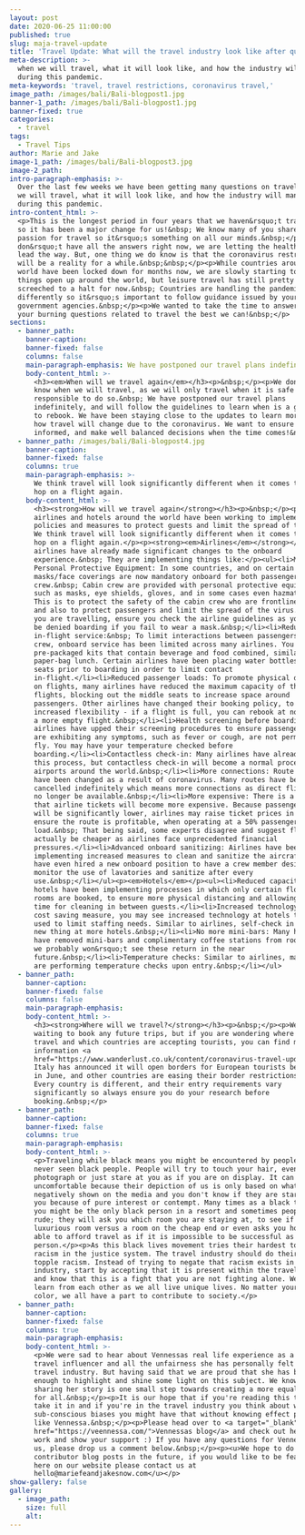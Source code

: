 ```yaml
---
layout: post
date: 2020-06-25 11:00:00
published: true
slug: maja-travel-update
title: 'Travel Update: What will the travel industry look like after quarantine?'
meta-description: >-
  when we will travel, what it will look like, and how the industry will manage
  during this pandemic.
meta-keywords: 'travel, travel restrictions, coronavirus travel,'
image_path: /images/bali/Bali-blogpost1.jpg
banner-1_path: /images/bali/Bali-blogpost1.jpg
banner-fixed: true
categories:
  - travel
tags:
  - Travel Tips
author: Marie and Jake
image-1_path: /images/bali/Bali-blogpost3.jpg
image-2_path:
intro-paragraph-emphasis: >-
  Over the last few weeks we have been getting many questions on travel - when
  we will travel, what it will look like, and how the industry will manage
  during this pandemic.
intro-content_html: >-
  <p>This is the longest period in four years that we haven&rsquo;t travelled,
  so it has been a major change for us!&nbsp; We know many of you share our
  passion for travel so it&rsquo;s something on all our minds.&nbsp;</p><p>We
  don&rsquo;t have all the answers right now, we are letting the health experts
  lead the way. But, one thing we do know is that the coronavirus restrictions
  will be a reality for a while.&nbsp;&nbsp;</p><p>While countries around the
  world have been locked down for months now, we are slowly starting to see
  things open up around the world, but leisure travel has still pretty much
  screeched to a halt for now.&nbsp; Countries are handling the pandemic
  differently so it&rsquo;s important to follow guidance issued by your own
  government agencies.&nbsp;</p><p>We wanted to take the time to answer some of
  your burning questions related to travel the best we can!&nbsp;</p>
sections:
  - banner_path:
    banner-caption:
    banner-fixed: false
    columns: false
    main-paragraph-emphasis: We have postponed our travel plans indefinitely
    body-content_html: >-
      <h3><em>When will we travel again</em></h3><p>&nbsp;</p><p>We don&rsquo;t
      know when we will travel, as we will only travel when it is safe and
      responsible to do so.&nbsp; We have postponed our travel plans
      indefinitely, and will follow the guidelines to learn when is a good time
      to rebook. We have been staying close to the updates to learn more about
      how travel will change due to the coronavirus. We want to ensure we are
      informed, and make well balanced decisions when the time comes!&nbsp;</p>
  - banner_path: /images/bali/Bali-blogpost4.jpg
    banner-caption:
    banner-fixed: false
    columns: true
    main-paragraph-emphasis: >-
      We think travel will look significantly different when it comes time to
      hop on a flight again.
    body-content_html: >-
      <h3><strong>How will we travel again</strong></h3><p>&nbsp;</p><p>We know
      airlines and hotels around the world have been working to implement new
      policies and measures to protect guests and limit the spread of the virus.
      We think travel will look significantly different when it comes time to
      hop on a flight again.</p><p><strong><em>Airlines</em></strong></p><p>Many
      airlines have already made significant changes to the onboard
      experience.&nbsp; They are implementing things like:</p><ul><li>Mandatory
      Personal Protective Equipment: In some countries, and on certain airlines,
      masks/face coverings are now mandatory onboard for both passengers and
      crew.&nbsp; Cabin crew are provided with personal protective equipment
      such as masks, eye shields, gloves, and in some cases even hazmat suits.
      This is to protect the safety of the cabin crew who are frontline workers,
      and also to protect passengers and limit the spread of the virus.&nbsp; If
      you are travelling, ensure you check the airline guidelines as you could
      be denied boarding if you fail to wear a mask.&nbsp;</li><li>Reduced
      in-flight service:&nbsp; To limit interactions between passengers and
      crew, onboard service has been limited across many airlines. You will see
      pre-packaged kits that contain beverage and food combined, similar to a
      paper-bag lunch. Certain airlines have been placing water bottles on the
      seats prior to boarding in order to limit contact
      in-flight.</li><li>Reduced passenger loads: To promote physical distancing
      on flights, many airlines have reduced the maximum capacity of their
      flights, blocking out the middle seats to increase space around
      passengers. Other airlines have changed their booking policy, to allow
      increased flexibility - if a flight is full, you can rebook at no cost for
      a more empty flight.&nbsp;</li><li>Health screening before boarding: Many
      airlines have upped their screening procedures to ensure passengers that
      are exhibiting any symptoms, such as fever or cough, are not permitted to
      fly. You may have your temperature checked before
      boarding.</li><li>Contactless check-in: Many airlines have already adopted
      this process, but contactless check-in will become a normal procedure at
      airports around the world.&nbsp;</li><li>More connections: Route networks
      have been changed as a result of coronavirus. Many routes have been
      cancelled indefinitely which means more connections as direct flights may
      no longer be available.&nbsp;</li><li>More expensive: There is a chance
      that airline tickets will become more expensive. Because passenger loads
      will be significantly lower, airlines may raise ticket prices in order to
      ensure the route is profitable, when operating at a 50% passenger
      load.&nbsp; That being said, some experts disagree and suggest flying will
      actually be cheaper as airlines face unprecedented financial
      pressures.</li><li>Advanced onboard sanitizing: Airlines have been
      implementing increased measures to clean and sanitize the aircrafts. Some
      have even hired a new onboard position to have a crew member designated to
      monitor the use of lavatories and sanitize after every
      use.&nbsp;</li></ul><p><em>Hotels</em></p><ul><li>Reduced capacity: Some
      hotels have been implementing processes in which only certain floors and
      rooms are booked, to ensure more physical distancing and allowing more
      time for cleaning in between guests.</li><li>Increased technology: As a
      cost saving measure, you may see increased technology at hotels that are
      used to limit staffing needs. Similar to airlines, self-check in may be a
      new thing at more hotels.&nbsp;</li><li>No more mini-bars: Many hotels
      have removed mini-bars and complimentary coffee stations from rooms, and
      we probably won&rsquo;t see these return in the near
      future.&nbsp;</li><li>Temperature checks: Similar to airlines, many hotels
      are performing temperature checks upon entry.&nbsp;</li></ul>
  - banner_path:
    banner-caption:
    banner-fixed: false
    columns: false
    main-paragraph-emphasis:
    body-content_html: >-
      <h3><strong>Where will we travel?</strong></h3><p>&nbsp;</p><p>We are
      waiting to book any future trips, but if you are wondering where you can
      travel and which countries are accepting tourists, you can find more
      information <a
      href="https://www.wanderlust.co.uk/content/coronavirus-travel-updates/"><u>here.</u></a>
      Italy has announced it will open borders for European tourists beginning
      in June, and other countries are easing their border restrictions slowly.
      Every country is different, and their entry requirements vary
      significantly so always ensure you do your research before
      booking.&nbsp;</p>
  - banner_path:
    banner-caption:
    banner-fixed: false
    columns: true
    main-paragraph-emphasis:
    body-content_html: >-
      <p>Traveling while black means you might be encountered by people who have
      never seen black people. People will try to touch your hair, even try to
      photograph or just stare at you as if you are on display. It can become
      uncomfortable because their depiction of us is only based on what is
      negatively shown on the media and you don't know if they are staring at
      you because of pure interest or contempt. Many times as a black traveler
      you might be the only black person in a resort and sometimes people can be
      rude; they will ask you which room you are staying at, to see if it is a
      luxurious room versus a room on the cheap end or even asks you how you are
      able to afford travel as if it is impossible to be successful as a black
      person.</p><p>As this black lives movement tries their hardest to oust
      racism in the justice system. The travel industry should do their part to
      topple racism. Instead of trying to negate that racism exists in the
      industry, start by accepting that it is present within the travel industry
      and know that this is a fight that you are not fighting alone. We can all
      learn from each other as we all live unique lives. No matter your skin
      color, we all have a part to contribute to society.</p>
  - banner_path:
    banner-caption:
    banner-fixed: false
    columns: true
    main-paragraph-emphasis:
    body-content_html: >-
      <p>We were sad to hear about Vennessas real life experience as a Black
      travel influencer and all the unfairness she has personally felt in the
      travel industry. But having said that we are proud that she has been brave
      enough to highlight and shine some light on this subject. We know that
      sharing her story is one small step towards creating a more equal world
      for all.&nbsp;</p><p>It is our hope that if you're reading this that you
      take it in and if you're in the travel industry you think about what
      sub-conscious biases you might have that without knowing effect people
      like Vennessa.&nbsp;</p><p>Please head over to <a target="_blank"
      href="https://veennessa.com/">Vennessas blog</a> and check out her amazing
      work and show your support :) If you have any questions for Vennessa or
      us, please drop us a comment below.&nbsp;</p><p><u>We hope to do more
      contributor blog posts in the future, if you would like to be featured
      here on our website please contact us at
      hello@mariefeandjakesnow.com</u></p>
show-gallery: false
gallery:
  - image_path:
    size: full
    alt:
---
```


